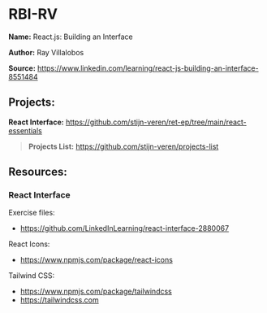 # RBI-RV

**Name:** React.js: Building an Interface

**Author:** Ray Villalobos

**Source:** https://www.linkedin.com/learning/react-js-building-an-interface-8551484

## Projects:

**React Interface:** https://github.com/stijn-veren/ret-ep/tree/main/react-essentials

> **Projects List:** https://github.com/stijn-veren/projects-list

## Resources:

### React Interface

Exercise files:

- https://github.com/LinkedInLearning/react-interface-2880067

React Icons:

- https://www.npmjs.com/package/react-icons

Tailwind CSS:

- https://www.npmjs.com/package/tailwindcss
- https://tailwindcss.com
